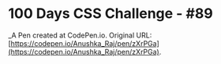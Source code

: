 # 100 Days CSS Challenge - #89 
 _A Pen created at CodePen.io. Original URL: [https://codepen.io/Anushka_Raj/pen/zXrPGa](https://codepen.io/Anushka_Raj/pen/zXrPGa).

 